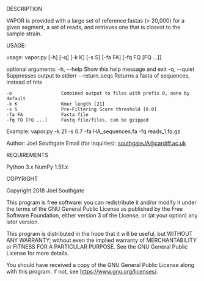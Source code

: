 DESCRIPTION

VAPOR is provided with a large set of reference fastas (> 20,000) for a given segment, a set of reads, and retrieves one that is closest to the sample strain.

USAGE:

usage: vapor.py [-h] [-q] [-k K] [-s S] [-fa FA]
                              [-fq FQ [FQ ...]]

optional arguments:
    -h, --help          Show this help message and exit
    -q, --quiet         Suppresses output to stderr
    --return_seqs       Returns a fasta of sequences, instead of hits       

    -o                  Combined output to files with prefix O, none by default
    -k K                Kmer length [21]
    -s S                Pre-Filtering Score threshold [0.0]
    -fa FA              Fasta file
    -fq FQ [FQ ...]     Fastq file/files, can be gzipped

Example:
    vapor.py -k 21 -s 0.7 -fa HA_sequences.fa -fq reads_1.fq.gz

Author: Joel Southgate
Email (for inquiries): southgateJA@cardiff.ac.uk

REQUIREMENTS

Python 3.x
NumPy 1.51.x

COPYRIGHT

Copyright 2018 Joel Southgate

This program is free software: you can redistribute it and/or modify
it under the terms of the GNU General Public License as published by
the Free Software Foundation, either version 3 of the License, or
(at your option) any later version.

This program is distributed in the hope that it will be useful,
but WITHOUT ANY WARRANTY; without even the implied warranty of
MERCHANTABILITY or FITNESS FOR A PARTICULAR PURPOSE.  See the
GNU General Public License for more details.

You should have received a copy of the GNU General Public License
along with this program.  If not, see <https://www.gnu.org/licenses/>.

